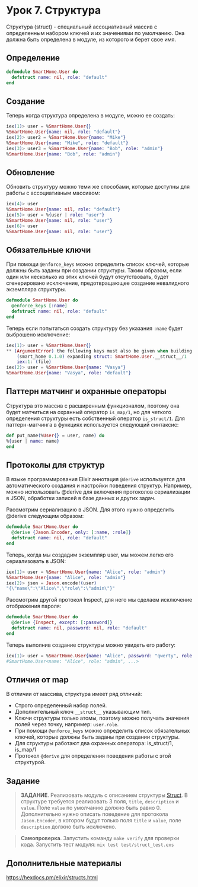# Урок 7. Структура

Структура (struct) - специальный ассоциативный массив с определенным набором ключей и их значениями по умолчанию. 
Она должна быть определена в модуле, из которого и берет свое имя.

## Определение

```elixir
defmodule SmartHome.User do
  defstruct name: nil, role: "default"
end
```

## Создание

Теперь когда структура определена в модуле, можно ее создать:

```elixir
iex(1)> user = %SmartHome.User{}
%SmartHome.User{name: nil, role: "default"}
iex(2)> user2 = %SmartHome.User{name: "Mike"}
%SmartHome.User{name: "Mike", role: "default"}
iex(3)> user3 = %SmartHome.User{name: "Bob", role: "admin"}
%SmartHome.User{name: "Bob", role: "admin"}
```

## Обновление

Обновить структуру можно теми же способами, которые доступны для работы с ассоциативным массивом:

```elixir
iex(4)> user
%SmartHome.User{name: nil, role: "default"}
iex(5)> user = %{user | role: "user"}
%SmartHome.User{name: nil, role: "user"}
iex(6)> user
%SmartHome.User{name: nil, role: "user"}
```

## Обязательные ключи

При помощи `@enforce_keys` можно определить список ключей, которые должны быть заданы при создании структуры. 
Таким образом, если один или несколько из этих ключей будут отсутствовать, будет сгенерировано исключение, предотвращающее создание невалидного экземпляра структуры.

```elixir
defmodule SmartHome.User do
  @enforce_keys [:name]
  defstruct name: nil, role: "default"
end
```

Теперь если попытаться создать структуру без указания `:name` будет выброшено исключение:

```elixir
iex(1)> user = %SmartHome.User{}
** (ArgumentError) the following keys must also be given when building struct SmartHome.User: [:name]
    (smart_home 0.1.0) expanding struct: SmartHome.User.__struct__/1
    iex:1: (file)
iex(2)> user = %SmartHome.User{name: "Vasya"}
%SmartHome.User{name: "Vasya", role: "default"}
```

## Паттерн матчинг и охранные операторы

Структура это массив с расширенным функционалом, поэтому она будет матчиться на охранный оператор `is_map/1`, но для четкого определения структуры есть собственный оператор `is_struct/1`.
Для паттерн-матчинга в функциях используется следующий синтаксис:

```elixir
def put_name(%User{} = user, name) do
%{user | name: name}
end
```

## Протоколы для структур

В языке программирования Elixir аннотация `@derive` используется для автоматического создания и настройки поведения структур.
Например, можно использовать @derive для включения протоколов сериализации в JSON, обработки записей в базе данных и других задач.

Рассмотрим сериализацию в JSON.
Для этого нужно определить @derive следующим образом:
```elixir
defmodule SmartHome.User do
  @derive {Jason.Encoder, only: [:name, :role]}
  defstruct name: nil, role: "default"
end
```

Теперь, когда мы создадим экземпляр user, мы можем легко его сериализовать в JSON:
```elixir
iex(1)> user = %SmartHome.User{name: "Alice", role: "admin"}
%SmartHome.User{name: "Alice", role: "admin"}
iex(2)> json = Jason.encode!(user)
"{\"name\":\"Alice\",\"role\":\"admin\"}"
```

Рассмотрим другой протокол Inspect, для него мы сделаем исключение отображения пароля:

```elixir
defmodule SmartHome.User do
  @derive {Inspect, except: [:password]}
  defstruct name: nil, password: nil, role: "default"
end
```

Теперь выполнив создание структуры можно увидеть его работу:
```elixir
iex(1)> user = %SmartHome.User{name: "Alice", password: "qwerty", role: "admin"}
#SmartHome.User<name: "Alice", role: "admin", ...>
```

## Отличия от map

В отличии от массива, структура имеет ряд отличий:
- Строго определенный набор полей.
- Дополнительный ключ `__struct__` указывающим тип.
- Ключи структуры только атомы, поэтому можно получать значения полей через точку, например: `user.role`.
- При помощи `@enforce_keys` можно определить список обязательных ключей, которые должны быть заданы при создании структуры.
- Для структуры работают два охранных оператора: is_struct/1, is_map/1
- Протокол `@derive` для определения поведения работы с этой структурой.

## Задание

> **ЗАДАНИЕ**. Реализовать модуль с описанием структуры [Struct](../lib/struct.ex).
> В структуре требуется реализовать 3 поля, `title`, `description` и `value`. Поле `value` по умолчанию должно быть равно 0.
> Дополнительно нужно описать поведение для протокола `Jason.Encoder`, в котором будут только поля `title` и `value`, поле `description` должно быть исключено.

> **Самопроверка**. Запустить команду `make verify` для проверки кода.
> Запустить тест модуля: `mix test test/struct_test.exs`

## Дополнительные материалы

https://hexdocs.pm/elixir/structs.html